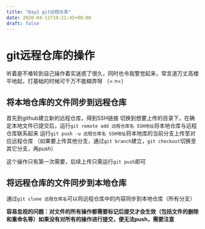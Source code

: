 ```yaml
---
title: "Day2 git远程仓库"
date: 2020-04-11T10:21:45+08:00
draft: false
---
```


# git远程仓库的操作

听着是不难轮到自己操作着实迷惑了很久，同时也令我警觉起来，常言道万丈高楼平地起，打基础的时候可千万不能糊弄呀 （=  n=）

## 将本地仓库的文件同步到远程仓库

首先到github建立新的远程仓库，得到SSH链接
切换到想要上传的目录下，在确定本地文件已提交后，运行`git remote add 远程仓库名 SSH地址`将本地仓库与远程仓库联系起来
运行`git push -u 远程仓库名 SSH地址`将本地库的当前分支上传至对应远程仓库
（如果要上传其他分支，通过`git branch`建立，`git checkout`切换至其它分支，再push）

这个操作只有第一次需要，后续上传只需运行`git push`即可


## 将远程仓库的文件同步到本地仓库

通过`git clone 远程仓库名`可以将远程仓库中的内容同步到本地仓库（所有分支）

**容易忽视的问题：对文件的所有操作都需要标记后提交才会生效（包括文件的删除和重命名等）如果没有对所有的操作进行提交，便无法push，需要注意**